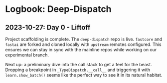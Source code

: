 # Logbook: Deep-Dispatch

## 2023-10-27: Day 0 - Liftoff

Project scaffolding is complete. The `deep-dispatch` repo is live. `fastcore` and `fastai` are forked and cloned locally with `upstream` remotes configured. This ensures we can stay in sync with the mainline repos while working on our experimental branch.

Next up: a preliminary dive into the call stack to get a feel for the beast. Dropping a breakpoint in `_TypeDispatch.__call__` and triggering it with `learn.show_batch()` seems like the perfect way to see it in its natural habitat.